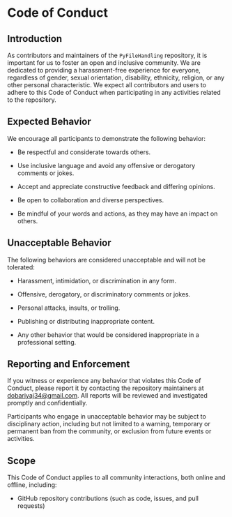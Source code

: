 # Code of Conduct

## Introduction

As contributors and maintainers of the `PyFileHandling` repository, it is important for us to foster an open and inclusive community. We are dedicated to providing a harassment-free experience for everyone, regardless of gender, sexual orientation, disability, ethnicity, religion, or any other personal characteristic. We expect all contributors and users to adhere to this Code of Conduct when participating in any activities related to the repository.

## Expected Behavior

We encourage all participants to demonstrate the following behavior:

- Be respectful and considerate towards others.

- Use inclusive language and avoid any offensive or derogatory comments or jokes.

- Accept and appreciate constructive feedback and differing opinions.

- Be open to collaboration and diverse perspectives.

- Be mindful of your words and actions, as they may have an impact on others.

## Unacceptable Behavior

The following behaviors are considered unacceptable and will not be tolerated:

- Harassment, intimidation, or discrimination in any form.

- Offensive, derogatory, or discriminatory comments or jokes.

- Personal attacks, insults, or trolling.

- Publishing or distributing inappropriate content.

- Any other behavior that would be considered inappropriate in a professional setting.

## Reporting and Enforcement

If you witness or experience any behavior that violates this Code of Conduct, please report it by contacting the repository maintainers at [dobariyaj34@gmail.com](mailto:dobariyaj34@gmail.com). All reports will be reviewed and investigated promptly and confidentially.

Participants who engage in unacceptable behavior may be subject to disciplinary action, including but not limited to a warning, temporary or permanent ban from the community, or exclusion from future events or activities.

## Scope

This Code of Conduct applies to all community interactions, both online and offline, including:

- GitHub repository contributions (such as code, issues, and pull requests)
